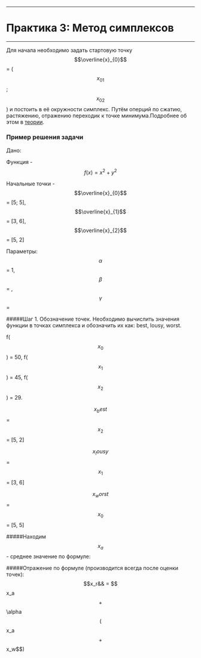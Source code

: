 ___
# Практика 3: Метод симплексов
___
Для начала необходимо задать стартовую точку $$\overline{x}_{0}$$ = ($$x_01$$; $$x_02$$) и постоить в её окружности симплекс. Путём оперций по сжатию, растяжению, отражению переходик к точке минимума.Подробнее об этом в [теории](14.md).

### Пример решения задачи

Дано: 

Функция - $$f(x) = x^2+y^2$$ 

Начальные точки - $$\overline{x}_{0}$$ = [5; 5], $$\overline{x}_{1}$$ = [3, 6], $$\overline{x}_{2}$$ = [5, 2]

Параметры: $$\alpha$$ = 1,$$\beta$$ = , $$\gamma$$ = 

#####Шаг 1. Обозначение точек.
Необходимо вычислить значения функции в точках симплекса и обозначить их как: best, lousy, worst.

f($$x_0$$) = 50, f($$x_1$$) = 45, f($$x_2$$) = 29.

$$x_best$$ = $$x_2$$ = [5, 2]

$$x_lousy$$ = $$x_1$$ = [3, 6]

$$x_worst$$ = $$x_0$$ = [5, 5]

#####Находим $$x_a$$ - среднее значение по формуле: 

#####Отражение по формуле (производится всегда после оценки точек): $$x_r&& = $$x_a$$ + $$\alpha$$($$x_a$$ + $$x_w$$)
